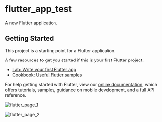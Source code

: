 # flutter_app_test

A new Flutter application.

## Getting Started

This project is a starting point for a Flutter application.

A few resources to get you started if this is your first Flutter project:

- [Lab: Write your first Flutter app](https://flutter.dev/docs/get-started/codelab)
- [Cookbook: Useful Flutter samples](https://flutter.dev/docs/cookbook)

For help getting started with Flutter, view our
[online documentation](https://flutter.dev/docs), which offers tutorials,
samples, guidance on mobile development, and a full API reference.


![flutter_page_1](https://user-images.githubusercontent.com/24944494/106424752-a13e9700-645a-11eb-8fcb-3e7b59a3397b.png)

![flutter_page_2](https://user-images.githubusercontent.com/24944494/106424857-d77c1680-645a-11eb-9d31-4252c35362df.png)

